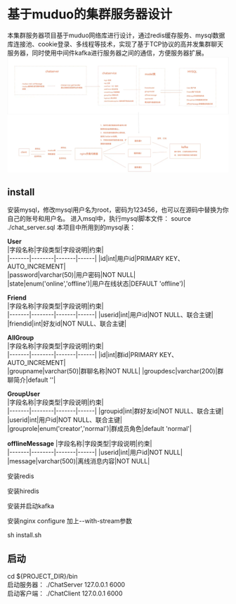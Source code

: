 # 基于muduo的集群服务器设计

本集群服务器项目基于muduo网络库进行设计，通过redis缓存服务、mysql数据库连接池、cookie登录、多线程等技术，实现了基于TCP协议的高并发集群聊天服务器，同时使用中间件kafka进行服务器之间的通信，方便服务器扩展。
![](./media/集群服务器最新.jpg)

## install
安装mysql，修改mysql用户名为root，密码为123456，也可以在源码中替换为你自己的账号和用户名。  进入msql中，执行mysql脚本文件： source ./chat_server.sql
本项目中所用到的mysql表：  

**User**  
|字段名称|字段类型|字段说明|约束|  
|-------|--------|-------|------|
|id|int|用户id|PRIMARY KEY、AUTO_INCREMENT|  
|password|varchar(50)|用户密码|NOT NULL|  
|state|enum('online','offline')|用户在线状态|DEFAULT 'offline')|    
  
**Friend**  
|字段名称|字段类型|字段说明|约束|  
|-------|--------|-------|------|
|userid|int|用户id|NOT NULL、联合主键|  
|friendid|int|好友id|NOT NULL、联合主键|  
   
**AllGroup**  
|字段名称|字段类型|字段说明|约束|  
|-------|--------|-------|------|
|id|int|群id|PRIMARY KEY、AUTO_INCREMENT|  
|groupname|varchar(50)|群聊名称|NOT NULL| 
|groupdesc|varchar(200)|群聊简介|default ''| 
  
**GroupUser**  
|字段名称|字段类型|字段说明|约束|  
|-------|--------|-------|------|
|groupid|int|群好友id|NOT NULL、联合主键|
|userid|int|用户id|NOT NULL、联合主键|    
|grouprole|enum('creator','normal')|群成员角色|default 'normal'|
  
**offlineMessage**
 |字段名称|字段类型|字段说明|约束|  
 |-------|--------|-------|------|
|userid|int|用户id|NOT NULL|    
|message|varchar(500)|离线消息内容|NOT NULL|

安装redis

安装hiredis

安装并启动kafka

安装nginx
configure 加上--with-stream参数

sh install.sh

## 启动
cd ${PROJECT_DIR}/bin  
启动服务器： ./ChatServer   127.0.0.1 6000  
启动客户端： ./ChatClient   127.0.0.1 6000



